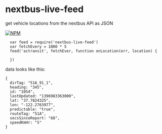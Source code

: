 # nextbus-live-feed

get vehicle locations from the nextbus API as JSON

[![NPM](https://nodei.co/npm/nextbus-live-feed.png)](https://nodei.co/npm/nextbus-live-feed/)

```
  var feed = require('nextbus-live-feed')
  var fetchEvery = 1000 * 5
  feed('actransit', fetchEver, function onLocation(err, location) {
    
  })
```

data looks like this:

```
{
  dirTag: "51A_91_1",
  heading: "345",
  id: "1054",
  lastUpdated: "1396983363000",
  lat: "37.7824325",
  lon: "-122.2763977",
  predictable: "true",
  routeTag: "51A",
  secsSinceReport: "68",
  speedKmHr: "5"
}
````
